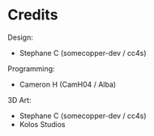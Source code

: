 # Credits

Design:
+ Stephane C (somecopper-dev / cc4s)

Programming:
+ Cameron H (CamH04 / Alba)

3D Art:
+ Stephane C (somecopper-dev / cc4s)
+ Kolos Studios